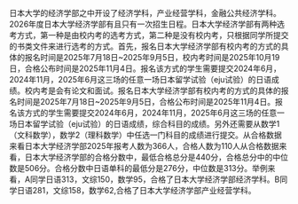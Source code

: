 日本大学的经济学部之中开设了经济学科，产业经营学科，金融公共经济学科。2026年度日本大学经济学部有且只有一次招生日程。日本大学经济学部有两种选考方式，第一种是由校内考的选考方式，第二种是没有校内考，只根据同学所提交的书类文件来进行选考的方式。首先，报名日本大学经济学部有校内考的方式的具体的报名时间是2025年7月18日~2025年9月5日，校内考时间是2025年10月19日，合格公布时间是2025年11月4日。报名该方式的学生需要提交2024年6月，2024年11月，2025年6月这三场的任意一场日本留学试验（eju试验）的日语成绩。校内考是会有论文和面试。报名日本大学经济学部有校内考的方式的具体的报名时间是2025年7月18日~2025年9月5日，合格公布时间是2025年11月4日。报名该方式的学生需要提交2024年6月，2024年11月，2025年6月这三场的任意一场日本留学试验（eju试验）的日语成绩，综合科目的成绩。另外还需要从数学1（文科数学），数学2（理科数学）中任选一门科目的成绩进行提交。从合格数据来看日本大学经济学部2025年报考人数为366人，合格人数为110人从合格数据来看，日本大学经济学部的合格分数中，最低合格总分是440分，合格总分中的中位数是506分。合格分数中日语单科的最低分是276分，中位数是313分。举例来看，A同学日语313，文综150，数学95，合格了日本大学经济学部经济学科。B同学日语281，文综158，数学62,合格了日本大学经济学部产业经营学科。